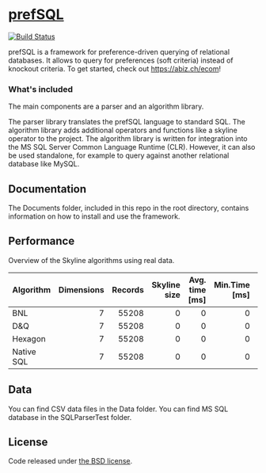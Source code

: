 # [prefSQL](https://abiz.ch/ecom)

[![Build Status](https://ci.appveyor.com/api/projects/status/458h4u5v0qbh2tr7?svg=true)](https://ci.appveyor.com/project/migaman/prefsql)

prefSQL is a framework for preference-driven querying of relational databases. It allows to query for preferences (soft criteria) instead of knockout criteria.
To get started, check out <https://abiz.ch/ecom>!

### What's included
The main components are a parser and an algorithm library. 

The parser library translates the prefSQL language to standard SQL.
The algorithm library adds additional operators and functions like a skyline operator to the project.
The algorithm library is written for integration into the MS SQL Server Common Language Runtime (CLR). 
However, it can also be used standalone, for example to query against another relational database like MySQL.
 

## Documentation

The Documents folder, included in this repo in the root directory, contains information on how to install and use the framework.


## Performance

Overview of the Skyline algorithms using real data.

| Algorithm     | Dimensions    | Records  | Skyline size   | Avg. time [ms]| Min.Time [ms]| Max. Time [ms]|
|---------------|--------------:| --------:|---------------:|--------------:|-------------:|--------------:|
| BNL           | 7             | 55208    | 0 				| 0 		    | 0 	  	   | 0    		   |
| D&Q           | 7             | 55208    | 0 				| 0 		    | 0 		   | 0 			   |
| Hexagon       | 7             | 55208    | 0 				| 0 		    | 0 		   | 0 			   |
| Native SQL    | 7             | 55208    | 0 				| 0 		    | 0 		   | 0 			   |


## Data

You can find CSV data files in the Data folder.
You can find MS SQL database in the SQLParserTest folder.

## License
Code released under [the BSD license](https://github.com/migaman/prefSQL/blob/master/LICENSE.txt).
